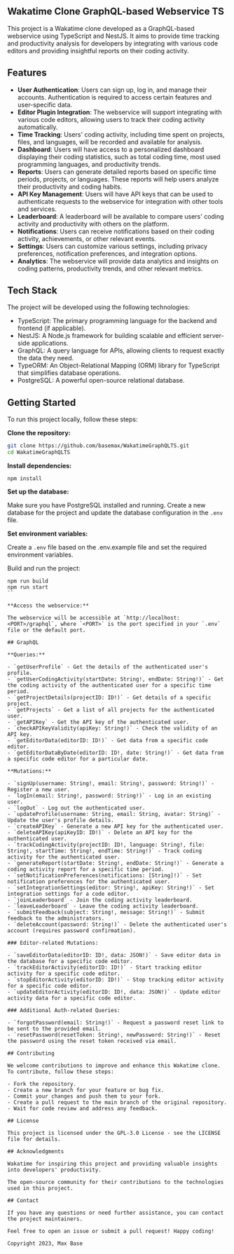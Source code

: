 ## Wakatime Clone GraphQL-based Webservice TS

This project is a Wakatime clone developed as a GraphQL-based webservice using TypeScript and NestJS. It aims to provide time tracking and productivity analysis for developers by integrating with various code editors and providing insightful reports on their coding activity.


## Features

- **User Authentication**: Users can sign up, log in, and manage their accounts. Authentication is required to access certain features and user-specific data.
- **Editor Plugin Integration**: The webservice will support integrating with various code editors, allowing users to track their coding activity automatically.
- **Time Tracking**: Users' coding activity, including time spent on projects, files, and languages, will be recorded and available for analysis.
- **Dashboard**: Users will have access to a personalized dashboard displaying their coding statistics, such as total coding time, most used programming languages, and productivity trends.
- **Reports**: Users can generate detailed reports based on specific time periods, projects, or languages. These reports will help users analyze their productivity and coding habits.
- **API Key Management**: Users will have API keys that can be used to authenticate requests to the webservice for integration with other tools and services.
- **Leaderboard**: A leaderboard will be available to compare users' coding activity and productivity with others on the platform.
- **Notifications**: Users can receive notifications based on their coding activity, achievements, or other relevant events.
- **Settings**: Users can customize various settings, including privacy preferences, notification preferences, and integration options.
- **Analytics**: The webservice will provide data analytics and insights on coding patterns, productivity trends, and other relevant metrics.

## Tech Stack

The project will be developed using the following technologies:

- TypeScript: The primary programming language for the backend and frontend (if applicable).
- NestJS: A Node.js framework for building scalable and efficient server-side applications.
- GraphQL: A query language for APIs, allowing clients to request exactly the data they need.
- TypeORM: An Object-Relational Mapping (ORM) library for TypeScript that simplifies database operations.
- PostgreSQL: A powerful open-source relational database.

## Getting Started

To run this project locally, follow these steps:

**Clone the repository:**

```bash
git clone https://github.com/basemax/WakatimeGraphQLTS.git
cd WakatimeGraphQLTS
```

**Install dependencies:**

```
npm install
```

**Set up the database:**

Make sure you have PostgreSQL installed and running. Create a new database for the project and update the database configuration in the `.env` file.

**Set environment variables:**

Create a `.env` file based on the .env.example file and set the required environment variables.

Build and run the project:

```
npm run build
npm run start
``

**Access the webservice:**

The webservice will be accessible at `http://localhost:<PORT>/graphql`, where `<PORT>` is the port specified in your `.env` file or the default port.

## GraphQL

**Queries:**

- `getUserProfile` - Get the details of the authenticated user's profile.
- `getUserCodingActivity(startDate: String!, endDate: String!)` - Get the coding activity of the authenticated user for a specific time period.
- `getProjectDetails(projectID: ID!)` - Get details of a specific project.
- `getProjects` - Get a list of all projects for the authenticated user.
- `getAPIKey` - Get the API key of the authenticated user.
- `checkAPIKeyValidity(apiKey: String!)` - Check the validity of an API key.
- `getEditorData(editorID: ID!)` - Get data from a specific code editor.
- `getEditorDataByDate(editorID: ID!, date: String!)` - Get data from a specific code editor for a particular date.

**Mutations:**

- `signUp(username: String!, email: String!, password: String!)` - Register a new user.
- `logIn(email: String!, password: String!)` - Log in an existing user.
- `logOut` - Log out the authenticated user.
- `updateProfile(username: String, email: String, avatar: String)` - Update the user's profile details.
- `createAPIKey` - Generate a new API key for the authenticated user.
- `deleteAPIKey(apiKeyID: ID!)` - Delete an API key for the authenticated user.
- `trackCodingActivity(projectID: ID!, language: String!, file: String!, startTime: String!, endTime: String!)` - Track coding activity for the authenticated user.
- `generateReport(startDate: String!, endDate: String!)` - Generate a coding activity report for a specific time period.
- `setNotificationPreferences(notifications: [String]!)` - Set notification preferences for the authenticated user.
- `setIntegrationSettings(editor: String!, apiKey: String!)` - Set integration settings for a code editor.
- `joinLeaderboard` - Join the coding activity leaderboard.
- `leaveLeaderboard` - Leave the coding activity leaderboard.
- `submitFeedback(subject: String!, message: String!)` - Submit feedback to the administrators.
- `deleteAccount(password: String!)` - Delete the authenticated user's account (requires password confirmation).

### Editor-related Mutations:

- `saveEditorData(editorID: ID!, data: JSON!)` - Save editor data in the database for a specific code editor.
- `trackEditorActivity(editorID: ID!)` - Start tracking editor activity for a specific code editor.
- `stopEditorActivity(editorID: ID!)` - Stop tracking editor activity for a specific code editor.
- `updateEditorActivity(editorID: ID!, data: JSON!)` - Update editor activity data for a specific code editor.

### Additional Auth-related Queries:

- `forgotPassword(email: String!)` - Request a password reset link to be sent to the provided email.
- `resetPassword(resetToken: String!, newPassword: String!)` - Reset the password using the reset token received via email.

## Contributing

We welcome contributions to improve and enhance this Wakatime clone. To contribute, follow these steps:

- Fork the repository.
- Create a new branch for your feature or bug fix.
- Commit your changes and push them to your fork.
- Create a pull request to the main branch of the original repository.
- Wait for code review and address any feedback.

## License

This project is licensed under the GPL-3.0 License - see the LICENSE file for details.

## Acknowledgments

Wakatime for inspiring this project and providing valuable insights into developers' productivity.

The open-source community for their contributions to the technologies used in this project.

## Contact

If you have any questions or need further assistance, you can contact the project maintainers.

Feel free to open an issue or submit a pull request! Happy coding!

Copyright 2023, Max Base
